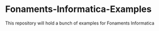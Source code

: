 Fonaments-Informatica-Examples
==============================

This repository will hold a bunch of examples for Fonaments Informatica 
